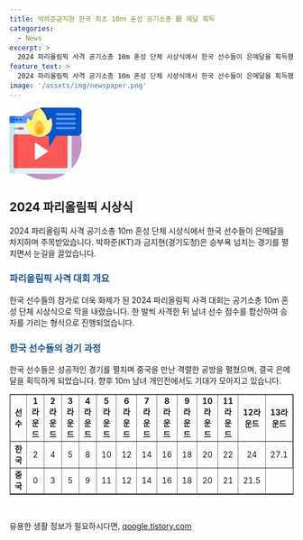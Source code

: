 ```yaml
---
title: 박하준금지현 한국 최초 10ｍ 혼성 공기소총 銀 메달 획득
categories:
  - News
excerpt: >
  2024 파리올림픽 사격 공기소총 10m 혼성 단체 시상식에서 한국 선수들이 은메달을 획득했다. 박하준과 금지현은 중국과의 경기에서 좋은 모습을 보였으며, 한 발씩 사격한 뒤 남녀 선수 점수를 합산해 승점을 얻는 형식이었다. 한국은 역전승을 거두고 은메달을 획득했으며, 카자흐스탄은 독일을 이겼고 동메달을 획득했다. 박하준과 금지현은 개인전에 출전해 메달 노린다.
feature_text: >
  2024 파리올림픽 사격 공기소총 10m 혼성 단체 시상식에서 한국 선수들이 은메달을 획득했다. 박하준과 금지현은 중국과의 경기에서 좋은 모습을 보였으며, 한 발씩 사격한 뒤 남녀 선수 점수를 합산해 승점을 얻는 형식이었다. 한국은 역전승을 거두고 은메달을 획득했으며, 카자흐스탄은 독일을 이겼고 동메달을 획득했다. 박하준과 금지현은 개인전에 출전해 메달 노린다.
image: '/assets/img/newspaper.png'
---
```


<p><img src="/assets/img/news.png" alt="rentncar 속보" /></p>

<h2 data-ke-size="size26">2024 파리올림픽 시상식</h2>

<p data-ke-size="size16">2024 파리올림픽 사격 공기소총 10m 혼성 단체 시상식에서 한국 선수들이 은메달을 차지하며 주목받았습니다. 박하준(KT)과 금지현(경기도청)은 승부욕 넘치는 경기를 펼치면서 눈길을 끌었습니다. </p>

<h3><b><span style="color: #1a5490;">파리올림픽 사격 대회 개요</span></b></h3>

<p data-ke-size="size16">한국 선수들의 참가로 더욱 화제가 된 2024 파리올림픽 사격 대회는 공기소총 10m 혼성 단체 시상식으로 막을 내렸습니다. 한 발씩 사격한 뒤 남녀 선수 점수를 합산하여 승자를 가리는 형식으로 진행되었습니다. </p>

<h3><b><span style="color: #1a5490;">한국 선수들의 경기 과정</span></b></h3>

<p data-ke-size="size16">한국 선수들은 성공적인 경기를 펼치며 중국을 만난 격렬한 공방을 펼쳤으며, 결국 은메달을 획득하게 되었습니다. 향후 10m 남녀 개인전에서도 기대가 모아지고 있습니다. </p>

<table style="width: 100%;" border="1">
<tbody>
<tr>
<td style="text-align: center; height: 17px;"><b>선수</b></td>
<td style="text-align: center; height: 17px;"><b>1라운드</b></td>
<td style="text-align: center; height: 17px;"><b>2라운드</b></td>
<td style="text-align: center; height: 17px;"><b>3라운드</b></td>
<td style="text-align: center; height: 17px;"><b>4라운드</b></td>
<td style="text-align: center; height: 17px;"><b>5라운드</b></td>
<td style="text-align: center; height: 17px;"><b>6라운드</b></td>
<td style="text-align: center; height: 17px;"><b>7라운드</b></td>
<td style="text-align: center; height: 17px;"><b>8라운드</b></td>
<td style="text-align: center; height: 17px;"><b>9라운드</b></td>
<td style="text-align: center; height: 17px;"><b>10라운드</b></td>
<td style="text-align: center; height: 17px;"><b>11라운드</b></td>
<td style="text-align: center; height: 17px;"><b>12라운드</b></td>
<td style="text-align: center; height: 17px;"><b>13라운드</b></td>
</tr>
<tr>
<td style="text-align: center; height: 17px;"><b>한국</b></td>
<td style="text-align: center; height: 17px;">2</td>
<td style="text-align: center; height: 17px;">4</td>
<td style="text-align: center; height: 17px;">5</td>
<td style="text-align: center; height: 17px;">8</td>
<td style="text-align: center; height: 17px;">10</td>
<td style="text-align: center; height: 17px;">12</td>
<td style="text-align: center; height: 17px;">14</td>
<td style="text-align: center; height: 17px;">16</td>
<td style="text-align: center; height: 17px;">18</td>
<td style="text-align: center; height: 17px;">20</td>
<td style="text-align: center; height: 17px;">22</td>
<td style="text-align: center; height: 17px;">24</td>
<td style="text-align: center; height: 17px;">27.1</td>
</tr>
<tr>
<td style="text-align: center; height: 17px;"><b>중국</b></td>
<td style="text-align: center; height: 17px;">0</td>
<td style="text-align: center; height: 17px;">3</td>
<td style="text-align: center; height: 17px;">5</td>
<td style="text-align: center; height: 17px;">9</td>
<td style="text-align: center; height: 17px;">11</td>
<td style="text-align: center; height: 17px;">12</td>
<td style="text-align: center; height: 17px;">14</td>
<td style="text-align: center; height: 17px;">16</td>
<td style="text-align: center; height: 17px;">18</td>
<td style="text-align: center; height: 17px;">20</td>
<td style="text-align: center; height: 17px;">21</td>
<td style="text-align: center; height: 17px;">21.5</td>
</tr>
</tbody>
</table>

<p data-ke-size="size16">&nbsp;</p>
유용한 생활 정보가 필요하시다면, <a href="https://qoogle.tistory.com" rel="dofollow">qoogle.tistory.com</a>


